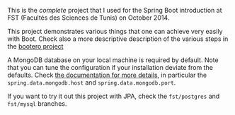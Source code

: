 This is the _complete_ project that I used for the Spring Boot introduction
at FST (Facultés des Sciences de Tunis) on October 2014.

This project demonstrates various things that one can achieve very easily
with Boot. Check also a more descriptive description of the various
steps in the [bootero project](https://github.com/snicoll/presos/tree/master/bootero)

A MongoDB database on your local machine is required by default. Note that you can
tune the configuration if your installation deviate from the defaults. Check
[the documentation for more details](http://docs.spring.io/spring-boot/docs/current/reference/htmlsingle/#boot-features-mongodb),
in particular the `spring.data.mongodb.host` and `spring.data.mongodb.port`.

If you want to try it out this project with JPA, check the `fst/postgres` and `fst/mysql`
branches.